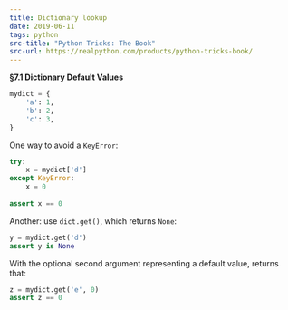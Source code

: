 ```yaml
---
title: Dictionary lookup
date: 2019-06-11
tags: python
src-title: "Python Tricks: The Book"
src-url: https://realpython.com/products/python-tricks-book/
---
```


**§7.1 Dictionary Default Values**

```py
mydict = {
    'a': 1,
    'b': 2,
    'c': 3,
}
```

One way to avoid a `KeyError`:

```py
try:
    x = mydict['d']
except KeyError:
    x = 0
    
assert x == 0
```

Another: use `dict.get()`, which returns `None`:

```py
y = mydict.get('d')
assert y is None
```

With the optional second argument representing a default value, returns that:

```py
z = mydict.get('e', 0)
assert z == 0
```
